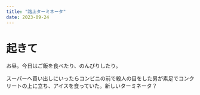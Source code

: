 ```yaml
---
title: "路上ターミネータ"
date: 2023-09-24
---
```


# 起きて
お昼。今日はご飯を食べたり、のんびりしたり。

スーパーへ買い出しにいったらコンビニの前で殺人の目をした男が素足でコンクリートの上に立ち、アイスを食っていた。新しいターミネータ？
